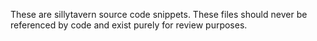 These are sillytavern source code snippets. These files should never be referenced by code and exist purely for review purposes.